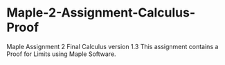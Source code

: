 # Maple-2-Assignment-Calculus-Proof
Maple Assignment 2 Final Calculus version 1.3  This assignment contains a Proof for Limits using Maple Software.
